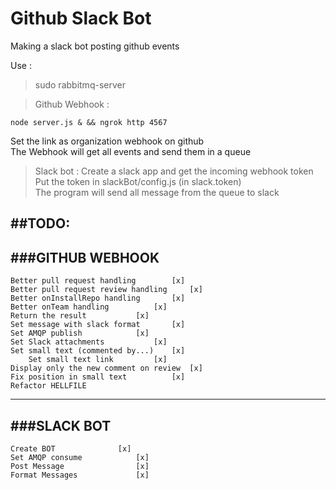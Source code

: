 # Github Slack Bot

Making a slack bot posting github events

Use : 

> sudo rabbitmq-server

> Github Webhook : 
  ```
  node server.js & && ngrok http 4567
  ```
  Set the link as organization webhook on github <br />
  The Webhook will get all events and send them in a queue

> Slack bot : Create a slack app and get the incoming webhook token <br />
  Put the token in slackBot/config.js (in slack.token) <br />
  The program will send all message from the queue to slack




##TODO:
---------------------

###GITHUB WEBHOOK
---------------------
	Better pull request handling		[x]
	Better pull request review handling 	[x]
	Better onInstallRepo handling 		[x]
	Better onTeam handling 			[x]
	Return the result 			[x]
	Set message with slack format		[x]
	Set AMQP publish			[x]
	Set Slack attachments			[x]
	Set small text (commented by...)	[x]
	    Set small text link			[x]
	Display only the new comment on review	[x]
	Fix position in small text   		[x]
	Refactor HELLFILE
---------------------
###SLACK BOT
---------------------
	Create BOT				[x]
	Set AMQP consume			[x]
	Post Message				[x]
	Format Messages				[x]